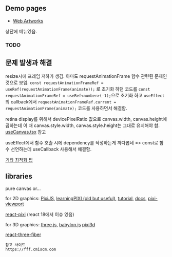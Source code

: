 ## Demo pages

- [Web Artworks](http://papago.duckdns.org:3000)

상단에 메뉴있음.


### TODO



## 문제 발생과 해결
resize시에 프레임 저하가 생김. 아마도 requestAnimationFrame 함수 관련된 문제인 것으로 보임.
`const requestAnimationFrameRef = useRef(requestAnimationFrame(animate));` 로 초기화 하던 코드를 `const requestAnimationFrameRef = useRef<number>(-1);`으로 초기화 하고 `useEffect`의 callback에서 `requestAnimationFrameRef.current = requestAnimationFrame(animate);` 코드를 사용하면서 해결함.

retina display를 위해서 devicePixelRatio 값으로 canvas.width, canvas.height에 곱하는데 이 때 canvas.style.width, canvas.style.height는 그대로 유지해야 함. [useCanvas.tsx](./src/components/useCanvas.ts) 참고

useEffect에서 함수 호출 시에 dependency를 작성하는게 까다롭네 => const로 함수 선언하는데 useCallback 사용해서 해결함.

[기타 최적화 팁](https://developer.mozilla.org/ko/docs/Web/API/Canvas_API/Tutorial/Optimizing_canvas)


## libraries

pure canvas or...


for 2D graphics: [PixiJS](https://pixijs.com), [learningPIXI (old but useful)](https://github.com/kittykatattack/learningPixi), [tutorial](https://pixijs.com/tutorials), [docs](https://pixijs.download/dev/docs/index.html), [pixi-viewport](https://github.com/davidfig/pixi-viewport)



[react-pixi](https://github.com/inlet/react-pixi) (react 18에서 이슈 있음)



for 3D graphics: [three.js](https://threejs.org), [babylon.js](https://www.babylonjs.com/) [pixi3d](https://pixi3d.org/)

[react-three-fiber](https://github.com/pmndrs/react-three-fiber)



```
참고 사이트
https://fff.cmiscm.com

```